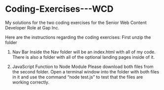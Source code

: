 # Coding-Exercises---WCD
My solutions for the two coding exercises for the Senior Web Content Developer Role at Gap Inc.

Here are the instructions regarding the coding exercises:
First unzip the folder
1. Nav Bar
Inside the Nav folder will be an index.html with all of my code. There is also a folder with all of the optional landing pages inside of it.

2. JavaScript Function to Node Module
Please download both files from the second folder. Open a terminal window into the folder with both files in it and use the command “node test.js” to test that the files are working correctly.

